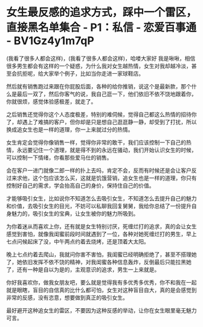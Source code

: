 # 女生最反感的追求方式，踩中一个雷区，直接黑名单集合 - P1：私信 - 恋爱百事通 - BV1Gz4y1m7qP

(我看了很多人都会这样)，(我看了很多人都会这样)，哈喽大家好 我是啾啾，相信很多男生都会有这样的一个疑惑，为什么我对女生越热情，女生对我却越冷淡，甚至会抗拒呢，给大家举个例子，比如当你走进一家球鞋店。

然后就有销售跑过来跟在你屁股后面，各种的给你推销，说这个是最新款，那个什么是最后一双了，然后你客气的说，我自己逛一下，他们依旧不依不饶地跟着你，你就很烦，感觉体验感极差，就走了。

之后销售还觉得你这个人态度极差，特别的难伺候，觉得自己都这么热情的招待你了，却遇上了难搞的客户，但你却是只是想自己逛逛静一静，却受到了打扰，所以换成追女生也是一样的道理，你一上来就过分的热情。

女生肯定会觉得你像销售一样，觉得你非常的敢干，我们应该控制一下自己的热情，永远要记住一个道理，就是得不到的永远在骚动，我们开始认识女生的时候，可以控制一下情绪，你看那些爱马仕的销售。

会在客户一进门就像二郎一样的扑上去吗，肯定不会，反而有时候还是会让客户反过来求他，这个包应该怎么买，这就是饥饿营销，追女生也是一样的道理，你只有控制好自己的需求，学会抬高自己的身价，保持住自己的价值。

才能够吸引女生，比如说你不知道怎么去吸引女生，不知道怎么去提升自己的魅力和价值，去吸引女生的目光，不妨可以私聊我回复舅舅，我给你总结了一份提升自身魅力的，吸引女生的宝典，让女生被你的魅力所吸到。

为你着迷从而喜欢上你，还有就是女生特别讨厌，死缠烂打的追求，真的会让女生感觉到害怕，就像我闺蜜前段时间就遇到了一位，各种对她死缠烂打的男生，早上七点问候起床了没，中午两点约着去烧烤，还是顶着大太阳。

晚上七点约着去爬山，我就问你害不害怕，我闺蜜已经明确拒绝了，甚至不搭理她了，她依旧发挥不依不饶的精神，对我闺蜜各种信息轰炸，反倒最后只能拉黑她了，还有一种是自以为是的，主观意识的追求，男生一上来就是。

你好我喜欢你，做我女朋友吧，要么就是觉得我有多优秀多优秀，你不和我在一起就是眼瞎，盲目的自信真的比什么都可怕，女生对这种盲目自大，真的是会感觉到非常的反感，没有恣意，想要做到真正的吸引女生。

最好避开这种追女生的雷区，不要因为这种反感的举动，让你在女生眼里毫无魅力可言。
